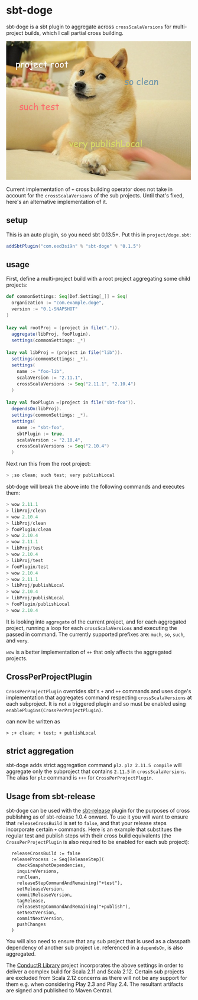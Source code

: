 sbt-doge
========

sbt-doge is a sbt plugin to aggregate across `crossScalaVersions` for multi-project builds, which I call partial cross building.

![sbt-doge](sbt-doge.png?raw=true)

Current implementation of `+` cross building operator does not take in account for the `crossScalaVersions` of the sub projects. Until that's fixed, here's an alternative implementation of it.

setup
-----

This is an auto plugin, so you need sbt 0.13.5+. Put this in `project/doge.sbt`:

```scala
addSbtPlugin("com.eed3si9n" % "sbt-doge" % "0.1.5")
```

usage
-----

First, define a multi-project build with a root project aggregating some child projects:

```scala
def commonSettings: Seq[Def.Setting[_]] = Seq(
  organization := "com.example.doge",
  version := "0.1-SNAPSHOT"
)

lazy val rootProj = (project in file(".")).
  aggregate(libProj, fooPlugin).
  settings(commonSettings: _*)

lazy val libProj = (project in file("lib")).
  settings(commonSettings: _*).
  settings(
    name := "foo-lib",
    scalaVersion := "2.11.1",
    crossScalaVersions := Seq("2.11.1", "2.10.4")
  )

lazy val fooPlugin =(project in file("sbt-foo")).
  dependsOn(libProj).
  settings(commonSettings: _*).
  settings(
    name := "sbt-foo",
    sbtPlugin := true,
    scalaVersion := "2.10.4",
    crossScalaVersions := Seq("2.10.4")
  )
```

Next run this from the root project:

```scala
> ;so clean; such test; very publishLocal
```

sbt-doge will break the above into the following commands and executes them:

```scala
> wow 2.11.1
> libProj/clean
> wow 2.10.4
> libProj/clean
> fooPlugin/clean
> wow 2.10.4
> wow 2.11.1
> libProj/test
> wow 2.10.4
> libProj/test
> fooPlugin/test
> wow 2.10.4
> wow 2.11.1
> libProj/publishLocal
> wow 2.10.4
> libProj/publishLocal
> fooPlugin/publishLocal
> wow 2.10.4
```

It is looking into `aggregate` of the current project, and for each aggregated project, running a loop for each `crossScalaVersions` and executing the passed in command. The currently supported prefixes are: `much`, `so`, `such`, and `very`.

`wow` is a better implementation of `++` that only affects the aggregated projects.

## CrossPerProjectPlugin

`CrossPerProjectPlugin` overrides sbt's `+` and `++` commands and uses doge's implementation that aggregates command respecting `crossScalaVersions` at each subproject. It is not a triggered plugin and so must be enabled using `enablePlugins(CrossPerProjectPlugin)`.

can now be written as

    > ;+ clean; + test; + publishLocal

## strict aggregation

sbt-doge adds strict aggregation command `plz`. `plz 2.11.5 compile` will aggregate only the subproject that contains `2.11.5` in `crossScalaVersions`. The alias for `plz` command is `+++` for `CrossPerProjectPlugin`.

## Usage from sbt-release

sbt-doge can be used with the [sbt-release](https://github.com/sbt/sbt-release) plugin for the purposes of cross publishing as of sbt-release 1.0.4 onward. To use it you will want to ensure that `releaseCrossBuild` is set to `false`, and that your release steps incorporate certain `+` commands. Here is an example that substitues the regular test and publish steps with their cross build equivalents (the `CrossPerProjectPlugin` is also required to be enabled for each sub project):

      releaseCrossBuild := false
      releaseProcess := Seq[ReleaseStep](
        checkSnapshotDependencies,
        inquireVersions,
        runClean,
        releaseStepCommandAndRemaining("+test"),
        setReleaseVersion,
        commitReleaseVersion,
        tagRelease,
        releaseStepCommandAndRemaining("+publish"),
        setNextVersion,
        commitNextVersion,
        pushChanges
      )

You will also need to ensure that any sub project that is used as a classpath dependency of another sub project i.e. referenced in a `dependsOn`, is also aggregated.

The [ConductR Library](https://github.com/typesafehub/conductr-lib) project incorporates the above settings in order to deliver a complex build for Scala 2.11 and Scala 2.12. Certain sub projects are excluded from Scala 2.12 concerns as there will not be any support for them e.g. when considering Play 2.3 and Play 2.4. The resultant artifacts are signed and published to Maven Central.
